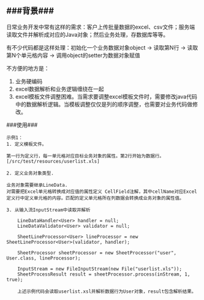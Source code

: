 ###背景###
---
日常业务开发中常有这样的需求：客户上传批量数据的excel、csv文件；服务端读取文件并解析成对应的Java对象；然后业务处理，存数据库等等。

有不少代码都是这样处理：初始化一个业务数据对象object -> 读取第N行 -> 读取第N个单元格内容 -> 调用object的setter为数据对象赋值

不方便的地方是：  
1. 业务硬编码
2. excel数据解析和业务逻辑缠绕在一起
3. excel模板文件调整困难。当需求要调整excel模板文件时，需要修改java代码中的数据解析逻辑。当模板调整仅仅是列的顺序调整，也需要对业务代码做修改。

###使用###
```
示例1：
1. 定义模板文件。

第一行为定义行，每一单元格对应目标业务对象的属性。第2行开始为数据行。[/src/test/resources/userlist.xls]
  
2. 定义业务对象类型.

业务对象需要继承LineData.  
对需要把Excel单元格转换成对应值的属性定义 CellField注解，其中cellName对应Excel定义行中定义单元格的内容。匹配的定义单元格所在列数据会转换成业务对象的属性值。

3. 从输入流InputStream中读取并解析

    LineDataHandler<User> handler = null;
    LineDataValidator<User> validator = null;

    SheetLineProcessor<User> lineProcessor = new SheetLineProcessor<User>(validator, handler);

    SheetProcessor sheetProcessor = new SheetProcessor("user", User.class, lineProcessor);

    InputStream = new FileInputStream(new File("userlist.xls"));
    SheetProcessResult result = sheetProcessor.process(inStream, 1, true);

    上述示例代码会读取userlist.xsl并解析数据行为User对象，result包含解析结果。
```



